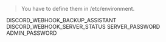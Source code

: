 > You have to define them in /etc/environment.

DISCORD_WEBHOOK_BACKUP_ASSISTANT
DISCORD_WEBHOOK_SERVER_STATUS
SERVER_PASSWORD
ADMIN_PASSWORD
